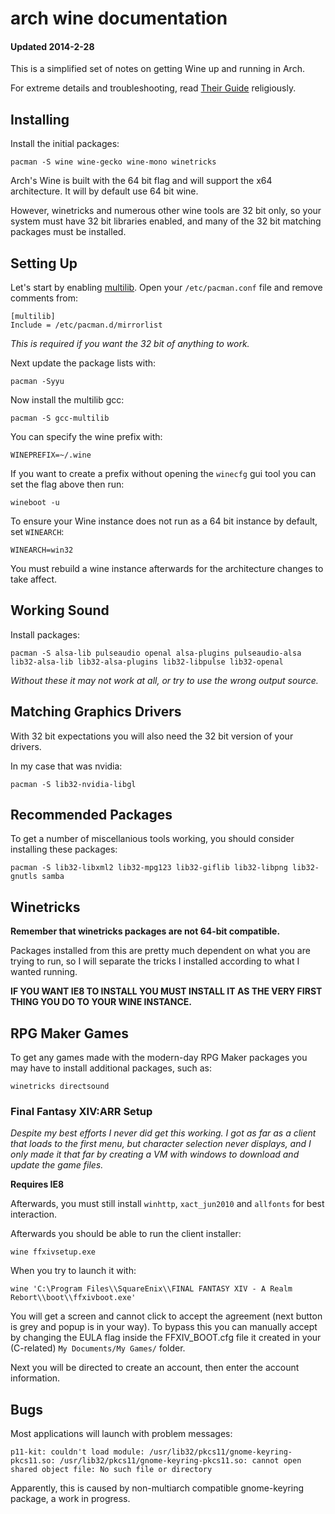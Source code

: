 
# arch wine documentation
#### Updated 2014-2-28

This is a simplified set of notes on getting Wine up and running in Arch.

For extreme details and troubleshooting, read [Their Guide](https://wiki.archlinux.org/index.php/wine) religiously.


## Installing

Install the initial packages:

    pacman -S wine wine-gecko wine-mono winetricks

Arch's Wine is built with the 64 bit flag and will support the x64 architecture.  It will by default use 64 bit wine.

However, winetricks and numerous other wine tools are 32 bit only, so your system must have 32 bit libraries enabled, and many of the 32 bit matching packages must be installed.


## Setting Up

Let's start by enabling [multilib](https://wiki.archlinux.org/index.php/Multilib).  Open your `/etc/pacman.conf` file and remove comments from:

    [multilib]
    Include = /etc/pacman.d/mirrorlist

_This is required if you want the 32 bit of anything to work._

Next update the package lists with:

    pacman -Syyu

Now install the multilib gcc:

    pacman -S gcc-multilib

You can specify the wine prefix with:

    WINEPREFIX=~/.wine

If you want to create a prefix without opening the `winecfg` gui tool you can set the flag above then run:

    wineboot -u

To ensure your Wine instance does not run as a 64 bit instance by default, set `WINEARCH`:

    WINEARCH=win32

You must rebuild a wine instance afterwards for the architecture changes to take affect.


## Working Sound

Install packages:

    pacman -S alsa-lib pulseaudio openal alsa-plugins pulseaudio-alsa lib32-alsa-lib lib32-alsa-plugins lib32-libpulse lib32-openal

_Without these it may not work at all, or try to use the wrong output source._


## Matching Graphics Drivers

With 32 bit expectations you will also need the 32 bit version of your drivers.

In my case that was nvidia:

    pacman -S lib32-nvidia-libgl


## Recommended Packages

To get a number of miscellanious tools working, you should consider installing these packages:

    pacman -S lib32-libxml2 lib32-mpg123 lib32-giflib lib32-libpng lib32-gnutls samba


## Winetricks

**Remember that winetricks packages are not 64-bit compatible.**

Packages installed from this are pretty much dependent on what you are trying to run, so I will separate the tricks I installed according to what I wanted running.

**IF YOU WANT IE8 TO INSTALL YOU MUST INSTALL IT AS THE VERY FIRST THING YOU DO TO YOUR WINE INSTANCE.**


## RPG Maker Games

To get any games made with the modern-day RPG Maker packages you may have to install additional packages, such as:

    winetricks directsound


### Final Fantasy XIV:ARR Setup

_Despite my best efforts I never did get this working.  I got as far as a client that loads to the first menu, but character selection never displays, and I only made it that far by creating a VM with windows to download and update the game files._

**Requires IE8**

Afterwards, you must still install `winhttp`, `xact_jun2010` and `allfonts` for best interaction.

Afterwards you should be able to run the client installer:

    wine ffxivsetup.exe

When you try to launch it with:

    wine 'C:\Program Files\\SquareEnix\\FINAL FANTASY XIV - A Realm Rebort\\boot\\ffxivboot.exe'

You will get a screen and cannot click to accept the agreement (next button is grey and popup is in your way).  To bypass this you can manually accept by changing the EULA flag inside the FFXIV_BOOT.cfg file it created in your (C-related) `My Documents/My Games/` folder.

Next you will be directed to create an account, then enter the account information.


## Bugs

Most applications will launch with problem messages:

    p11-kit: couldn't load module: /usr/lib32/pkcs11/gnome-keyring-pkcs11.so: /usr/lib32/pkcs11/gnome-keyring-pkcs11.so: cannot open shared object file: No such file or directory

Apparently, this is caused by non-multiarch compatible gnome-keyring package, a work in progress.

